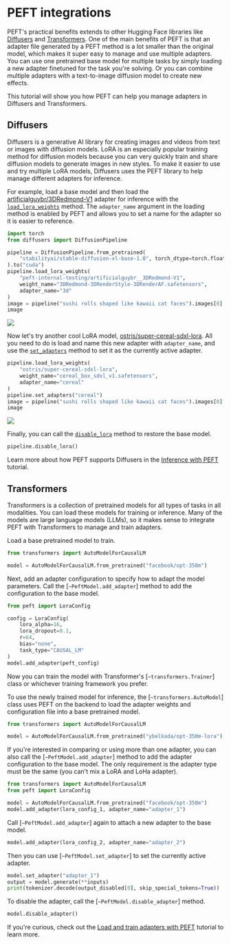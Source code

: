 <!--Copyright 2023 The HuggingFace Team. All rights reserved.

Licensed under the Apache License, Version 2.0 (the "License"); you may not use this file except in compliance with
the License. You may obtain a copy of the License at

http://www.apache.org/licenses/LICENSE-2.0

Unless required by applicable law or agreed to in writing, software distributed under the License is distributed on
an "AS IS" BASIS, WITHOUT WARRANTIES OR CONDITIONS OF ANY KIND, either express or implied. See the License for the
specific language governing permissions and limitations under the License.

⚠️ Note that this file is in Markdown but contain specific syntax for our doc-builder (similar to MDX) that may not be
rendered properly in your Markdown viewer.

-->

# PEFT integrations

PEFT's practical benefits extends to other Hugging Face libraries like [Diffusers](https://hf.co/docs/diffusers) and [Transformers](https://hf.co/docs/transformers). One of the main benefits of PEFT is that an adapter file generated by a PEFT method is a lot smaller than the original model, which makes it super easy to manage and use multiple adapters. You can use one pretrained base model for multiple tasks by simply loading a new adapter finetuned for the task you're solving. Or you can combine multiple adapters with a text-to-image diffusion model to create new effects.

This tutorial will show you how PEFT can help you manage adapters in Diffusers and Transformers.

## Diffusers

Diffusers is a generative AI library for creating images and videos from text or images with diffusion models. LoRA is an especially popular training method for diffusion models because you can very quickly train and share diffusion models to generate images in new styles. To make it easier to use and try multiple LoRA models, Diffusers uses the PEFT library to help manage different adapters for inference.

For example, load a base model and then load the [artificialguybr/3DRedmond-V1](https://huggingface.co/artificialguybr/3DRedmond-V1) adapter for inference with the [`load_lora_weights`](https://huggingface.co/docs/diffusers/v0.24.0/en/api/loaders/lora#diffusers.loaders.LoraLoaderMixin.load_lora_weights) method. The `adapter_name` argument in the loading method is enabled by PEFT and allows you to set a name for the adapter so it is easier to reference.

```py
import torch
from diffusers import DiffusionPipeline

pipeline = DiffusionPipeline.from_pretrained(
    "stabilityai/stable-diffusion-xl-base-1.0", torch_dtype=torch.float16
).to("cuda")
pipeline.load_lora_weights(
    "peft-internal-testing/artificialguybr__3DRedmond-V1", 
    weight_name="3DRedmond-3DRenderStyle-3DRenderAF.safetensors", 
    adapter_name="3d"
)
image = pipeline("sushi rolls shaped like kawaii cat faces").images[0]
image
```

<div class="flex justify-center">
    <img src="https://huggingface.co/datasets/ybelkada/documentation-images/resolve/main/test-lora-diffusers.png"/>
</div>

Now let's try another cool LoRA model, [ostris/super-cereal-sdxl-lora](https://huggingface.co/ostris/super-cereal-sdxl-lora). All you need to do is load and name this new adapter with `adapter_name`, and use the [`set_adapters`](https://huggingface.co/docs/diffusers/api/loaders/unet#diffusers.loaders.UNet2DConditionLoadersMixin.set_adapters) method to set it as the currently active adapter.

```py
pipeline.load_lora_weights(
    "ostris/super-cereal-sdxl-lora", 
    weight_name="cereal_box_sdxl_v1.safetensors", 
    adapter_name="cereal"
)
pipeline.set_adapters("cereal")
image = pipeline("sushi rolls shaped like kawaii cat faces").images[0]
image
```

<div class="flex justify-center">
    <img src="https://huggingface.co/datasets/ybelkada/documentation-images/resolve/main/test-lora-diffusers-2.png"/>
</div>

Finally, you can call the [`disable_lora`](https://huggingface.co/docs/diffusers/api/loaders/unet#diffusers.loaders.UNet2DConditionLoadersMixin.disable_lora) method to restore the base model.

```py
pipeline.disable_lora()
```

Learn more about how PEFT supports Diffusers in the [Inference with PEFT](https://huggingface.co/docs/diffusers/tutorials/using_peft_for_inference) tutorial.

## Transformers

Transformers is a collection of pretrained models for all types of tasks in all modalities. You can load these models for training or inference. Many of the models are large language models (LLMs), so it makes sense to integrate PEFT with Transformers to manage and train adapters.

Load a base pretrained model to train.

```py
from transformers import AutoModelForCausalLM

model = AutoModelForCausalLM.from_pretrained("facebook/opt-350m")
```

Next, add an adapter configuration to specify how to adapt the model parameters. Call the [`~PeftModel.add_adapter`] method to add the configuration to the base model.

```py
from peft import LoraConfig

config = LoraConfig(
    lora_alpha=16,
    lora_dropout=0.1,
    r=64,
    bias="none",
    task_type="CAUSAL_LM"
)
model.add_adapter(peft_config)
```

Now you can train the model with Transformer's [`~transformers.Trainer`] class or whichever training framework you prefer.

To use the newly trained model for inference, the [`~transformers.AutoModel`] class uses PEFT on the backend to load the adapter weights and configuration file into a base pretrained model.

```py
from transformers import AutoModelForCausalLM

model = AutoModelForCausalLM.from_pretrained("ybelkada/opt-350m-lora")
```

If you're interested in comparing or using more than one adapter, you can also call the [`~PeftModel.add_adapter`] method to add the adapter configuration to the base model. The only requirement is the adapter type must be the same (you can't mix a LoRA and LoHa adapter).

```py
from transformers import AutoModelForCausalLM
from peft import LoraConfig

model = AutoModelForCausalLM.from_pretrained("facebook/opt-350m")
model.add_adapter(lora_config_1, adapter_name="adapter_1")
```

Call [`~PeftModel.add_adapter`] again to attach a new adapter to the base model.

```py
model.add_adapter(lora_config_2, adapter_name="adapter_2")
```

Then you can use [`~PeftModel.set_adapter`] to set the currently active adapter.

```py
model.set_adapter("adapter_1")
output = model.generate(**inputs)
print(tokenizer.decode(output_disabled[0], skip_special_tokens=True))
```

To disable the adapter, call the [`~PeftModel.disable_adapter`] method.

```py
model.disable_adapter()
```

If you're curious, check out the [Load and train adapters with PEFT](https://huggingface.co/docs/transformers/main/peft) tutorial to learn more.
